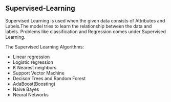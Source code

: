 ## Supervised-Learning
 Supervised Learning is used when the given data consists of Attributes and Labels.The model tries to learn the relationship between the data and labels. Problems like classification and Regression comes under Supervised Learning.
 
 
 The Supervised Learning Algorithms:
  - Linear regression
  - Logistic regression
  - K Nearest neighbors
  - Support Vector Machine
  - Decison Trees and Random Forest
  - AdaBoost(Boosting)
  - Naive Bayes
  - Neural Networks
 
